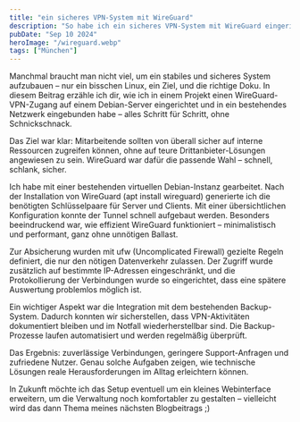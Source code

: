 ```yaml
---
title: "ein sicheres VPN-System mit WireGuard"
description: "So habe ich ein sicheres VPN-System mit WireGuard eingerichtet"
pubDate: "Sep 10 2024"
heroImage: "/wireguard.webp"
tags: ["München"]
---
```




Manchmal braucht man nicht viel, um ein stabiles und sicheres System aufzubauen – nur ein bisschen Linux, ein Ziel, und die richtige Doku. In diesem Beitrag erzähle ich dir, wie ich in einem Projekt einen WireGuard-VPN-Zugang auf einem Debian-Server eingerichtet und in ein bestehendes Netzwerk eingebunden habe – alles Schritt für Schritt, ohne Schnickschnack.

Das Ziel war klar: Mitarbeitende sollten von überall sicher auf interne Ressourcen zugreifen können, ohne auf teure Drittanbieter-Lösungen angewiesen zu sein. WireGuard war dafür die passende Wahl – schnell, schlank, sicher.

Ich habe mit einer bestehenden virtuellen Debian-Instanz gearbeitet. Nach der Installation von WireGuard (apt install wireguard) generierte ich die benötigten Schlüsselpaare für Server und Clients. Mit einer übersichtlichen Konfiguration konnte der Tunnel schnell aufgebaut werden. Besonders beeindruckend war, wie effizient WireGuard funktioniert – minimalistisch und performant, ganz ohne unnötigen Ballast.

Zur Absicherung wurden mit ufw (Uncomplicated Firewall) gezielte Regeln definiert, die nur den nötigen Datenverkehr zulassen. Der Zugriff wurde zusätzlich auf bestimmte IP-Adressen eingeschränkt, und die Protokollierung der Verbindungen wurde so eingerichtet, dass eine spätere Auswertung problemlos möglich ist.

Ein wichtiger Aspekt war die Integration mit dem bestehenden Backup-System. Dadurch konnten wir sicherstellen, dass VPN-Aktivitäten dokumentiert bleiben und im Notfall wiederherstellbar sind. Die Backup-Prozesse laufen automatisiert und werden regelmäßig überprüft.

Das Ergebnis: zuverlässige Verbindungen, geringere Support-Anfragen und zufriedene Nutzer. Genau solche Aufgaben zeigen, wie technische Lösungen reale Herausforderungen im Alltag erleichtern können.

In Zukunft möchte ich das Setup eventuell um ein kleines Webinterface erweitern, um die Verwaltung noch komfortabler zu gestalten – vielleicht wird das dann Thema meines nächsten Blogbeitrags ;)